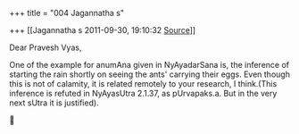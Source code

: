 +++
title = "004 Jagannatha s"

+++
[[Jagannatha s	2011-09-30, 19:10:32 [Source](https://groups.google.com/g/bvparishat/c/gCDlOHoQjMw)]]



Dear Pravesh Vyas,

One of the example for anumAna given in NyAyadarSana is, the inference of starting the rain shortly on seeing the ants' carrying their eggs. Even though this is not of calamity, it is related remotely to your research, I think.(This inference is refuted in NyAyasUtra 2.1.37, as pUrvapaks.a. But in the very next sUtra it is justified).  



